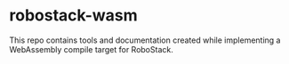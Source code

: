 # robostack-wasm

This repo contains tools and documentation created while implementing a WebAssembly compile target for RoboStack.
